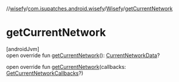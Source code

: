 //[wisefy](../../../index.md)/[com.isupatches.android.wisefy](../index.md)/[Wisefy](index.md)/[getCurrentNetwork](get-current-network.md)

# getCurrentNetwork

[androidJvm]\
open override fun [getCurrentNetwork](get-current-network.md)(): [CurrentNetworkData](../../com.isupatches.android.wisefy.networkinfo.entities/-current-network-data/index.md)?

open override fun [getCurrentNetwork](get-current-network.md)(callbacks: [GetCurrentNetworkCallbacks](../../com.isupatches.android.wisefy.callbacks/-get-current-network-callbacks/index.md)?)
